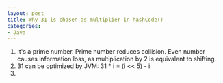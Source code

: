 ```yaml
---
layout: post
title: Why 31 is chosen as multiplier in hashCode()
categories:
- Java
---
```


1. It's a prime number. Prime number reduces collision. Even number causes information loss, as multiplication by 2 is equivalent to shifting.
2. 31 can be optimized by JVM: 31 * i = (i << 5) - i
3. 